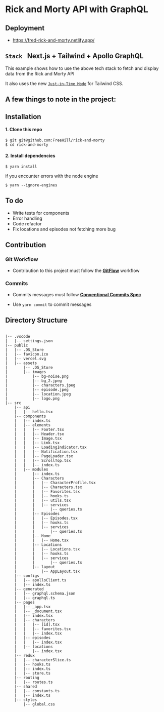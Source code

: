 # Rick and Morty API with GraphQL

## Deployment

- https://fred-rick-and-morty.netlify.app/

## `Stack ` Next.js + Tailwind + Apollo GraphQL

This example shows how to use the above tech stack to fetch and display data from the Rick and Morty API

It also uses the new [`Just-in-Time Mode`](https://tailwindcss.com/docs/just-in-time-mode) for Tailwind CSS.

## A few things to note in the project:

## Installation

#### 1. Clone this repo

```
$ git git@github.com:FreeHill/rick-and-morty
$ cd rick-and-morty
```

#### 2. Install dependencies

```
$ yarn install
```

if you encounter errors with the node engine

```
$ yarn --ignore-engines
```

## To do

- Write tests for components
- Error handling
- Code refactor
- Fix locations and episodes not fetching more bug

## Contribution

### Git Workflow

- Contribution to this project must follow the
  **[GitFlow](https://www.atlassian.com/git/tutorials/comparing-workflows/gitflow-workflow#:~:text=Gitflow%20is%20a%20legacy%20Git,software%20development%20and%20DevOps%20practices.)**
  workflow

### Commits

- Commits messages must follow **[Conventional Commits Spec](https://www.conventionalcommits.org/en/v1.0.0/)**

- Use `yarn commit` to commit messages

## Directory Structure

```

|-- .vscode
|   |-- settings.json
|-- public
|   |-- .DS_Store
|   |-- favicon.ico
|   |-- vercel.svg
|   |-- assets
|       |-- .DS_Store
|       |-- images
|           |-- bg-noise.png
|           |-- bg_2.jpeg
|           |-- characters.jpeg
|           |-- episode.jpeg
|           |-- location.jpeg
|           |-- logo.png
|-- src
    |-- api
    |   |-- hello.tsx
    |-- components
    |   |-- index.ts
    |   |-- elements
    |   |   |-- Footer.tsx
    |   |   |-- Header.tsx
    |   |   |-- Image.tsx
    |   |   |-- Link.tsx
    |   |   |-- LoadingIndicator.tsx
    |   |   |-- Notification.tsx
    |   |   |-- PageLoader.tsx
    |   |   |-- ScrollTop.tsx
    |   |   |-- index.ts
    |   |-- modules
    |       |-- index.ts
    |       |-- Characters
    |       |   |-- CharacterProfile.tsx
    |       |   |-- Characters.tsx
    |       |   |-- Favorites.tsx
    |       |   |-- hooks.ts
    |       |   |-- utils.tsx
    |       |   |-- services
    |       |       |-- queries.ts
    |       |-- Episodes
    |       |   |-- Episodes.tsx
    |       |   |-- hooks.ts
    |       |   |-- services
    |       |       |-- queries.ts
    |       |-- Home
    |       |   |-- Home.tsx
    |       |-- Locations
    |       |   |-- Locations.tsx
    |       |   |-- hooks.ts
    |       |   |-- services
    |       |       |-- queries.ts
    |       |-- layout
    |           |-- AppLayout.tsx
    |-- configs
    |   |-- apolloClient.ts
    |   |-- index.ts
    |-- generated
    |   |-- graphql.schema.json
    |   |-- graphql.ts
    |-- pages
    |   |-- _app.tsx
    |   |-- _document.tsx
    |   |-- index.tsx
    |   |-- characters
    |   |   |-- [id].tsx
    |   |   |-- favorites.tsx
    |   |   |-- index.tsx
    |   |-- episodes
    |   |   |-- index.tsx
    |   |-- locations
    |       |-- index.tsx
    |-- redux
    |   |-- characterSlice.ts
    |   |-- hooks.ts
    |   |-- index.ts
    |   |-- store.ts
    |-- routing
    |   |-- routes.ts
    |-- shared
    |   |-- constants.ts
    |   |-- index.ts
    |-- styles
        |-- global.css


```
